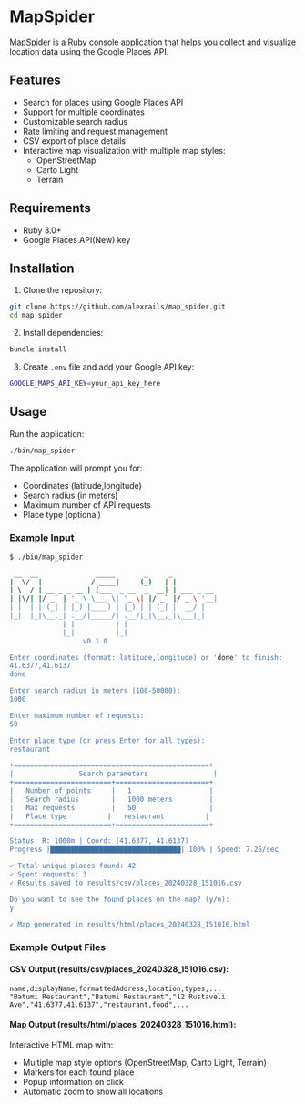 # MapSpider

MapSpider is a Ruby console application that helps you collect and visualize location data using the Google Places API.

## Features

- Search for places using Google Places API
- Support for multiple coordinates
- Customizable search radius
- Rate limiting and request management
- CSV export of place details
- Interactive map visualization with multiple map styles:
  - OpenStreetMap
  - Carto Light
  - Terrain

## Requirements

- Ruby 3.0+
- Google Places API(New) key

## Installation

1. Clone the repository:
```bash
git clone https://github.com/alexrails/map_spider.git
cd map_spider
```

2. Install dependencies:
```bash
bundle install
```

3. Create `.env` file and add your Google API key:
```bash
GOOGLE_MAPS_API_KEY=your_api_key_here
```

## Usage

Run the application:
```bash
./bin/map_spider
```

The application will prompt you for:
- Coordinates (latitude,longitude)
- Search radius (in meters)
- Maximum number of API requests
- Place type (optional)

### Example Input

```bash
$ ./bin/map_spider

 __  __              _____       _     _           
|  \/  |            / ____|     (_)   | |          
| \  / | __ _ _ __ | (___  _ __  _  __| | ___ _ __ 
| |\/| |/ _` | '_ \ \___ \| '_ \| |/ _` |/ _ \ '__|
| |  | | (_| | |_) |____) | |_) | | (_| |  __/ |   
|_|  |_|\__,_| .__/|_____/| .__/|_|\__,_|\___|_|   
             | |          | |                       
             |_|          |_|                       
                  v0.1.0

Enter coordinates (format: latitude,longitude) or 'done' to finish:
41.6377,41.6137
done

Enter search radius in meters (100-50000):
1000

Enter maximum number of requests:
50

Enter place type (or press Enter for all types):
restaurant

+================================================+
|                Search parameters                |
+========================+=======================+
|   Number of points     |   1                   |
|   Search radius        |   1000 meters         |
|   Max requests         |   50                  |
|   Place type          |   restaurant          |
+========================+=======================+

Status: R: 1000m | Coord: (41.6377, 41.6137)
Progress |████████████████████████████████| 100% | Speed: 7.25/sec

✓ Total unique places found: 42
✓ Spent requests: 3
✓ Results saved to results/csv/places_20240328_151016.csv

Do you want to see the found places on the map? (y/n):
y

✓ Map generated in results/html/places_20240328_151016.html
```

### Example Output Files

#### CSV Output (results/csv/places_20240328_151016.csv):
```csv
name,displayName,formattedAddress,location,types,...
"Batumi Restaurant","Batumi Restaurant","12 Rustaveli Ave","41.6377,41.6137","restaurant,food",...
```

#### Map Output (results/html/places_20240328_151016.html):
Interactive HTML map with:
- Multiple map style options (OpenStreetMap, Carto Light, Terrain)
- Markers for each found place
- Popup information on click
- Automatic zoom to show all locations
